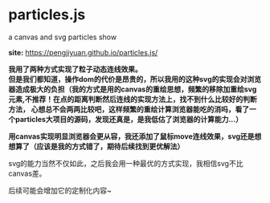 # particles.js
a canvas and svg particles show    

__site:__ https://pengjiyuan.github.io/particles.js/ 

__我用了两种方式实现了粒子动态连线效果。__    
__但是我们都知道，操作dom的代价是昂贵的，所以我用的这种svg的实现会对浏览器造成极大的负担（我的方式是用的canvas的重绘思想，频繁的移除加重绘svg元素,不推荐！在点的距离判断然后连线的实现方法上，找不到什么比较好的判断方法，
心想总不会两两比较吧，这样频繁的重绘计算浏览器能吃的消吗，看了一个particles大项目的源码，发现还真是，是我低估了浏览器的计算能力...）__    

__用canvas实现明显浏览器会更从容，我还添加了鼠标move连线效果，svg还是想想算了（应该是我的方式错了，期待后续找到更优解法）__    

svg的能力当然不仅如此，之后我会用一种最优的方式实现，我相信svg不比canvas差。  

后续可能会增加它的定制化内容~
